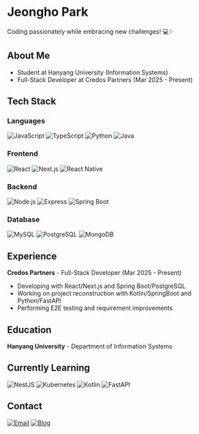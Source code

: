 # Jeongho Park

Coding passionately while embracing new challenges! 💻✨

## About Me
* Student at Hanyang University (Information Systems)
* Full-Stack Developer at Credos Partners (Mar 2025 - Present)

## Tech Stack
### Languages
![JavaScript](https://img.shields.io/badge/-JavaScript-F7DF1E?style=flat-square&logo=javascript&logoColor=black)
![TypeScript](https://img.shields.io/badge/-TypeScript-3178C6?style=flat-square&logo=typescript&logoColor=white)
![Python](https://img.shields.io/badge/-Python-3776AB?style=flat-square&logo=python&logoColor=white)
![Java](https://img.shields.io/badge/-Java-007396?style=flat-square&logo=java&logoColor=white)

### Frontend
![React](https://img.shields.io/badge/-React-61DAFB?style=flat-square&logo=react&logoColor=black)
![Next.js](https://img.shields.io/badge/-Next.js-000000?style=flat-square&logo=next.js&logoColor=white)
![React Native](https://img.shields.io/badge/-React%20Native-61DAFB?style=flat-square&logo=react&logoColor=black)

### Backend
![Node.js](https://img.shields.io/badge/-Node.js-339933?style=flat-square&logo=node.js&logoColor=white)
![Express](https://img.shields.io/badge/-Express-000000?style=flat-square&logo=express&logoColor=white)
![Spring Boot](https://img.shields.io/badge/-Spring%20Boot-6DB33F?style=flat-square&logo=spring-boot&logoColor=white)

### Database
![MySQL](https://img.shields.io/badge/-MySQL-4479A1?style=flat-square&logo=mysql&logoColor=white)
![PostgreSQL](https://img.shields.io/badge/-PostgreSQL-336791?style=flat-square&logo=postgresql&logoColor=white)
![MongoDB](https://img.shields.io/badge/-MongoDB-47A248?style=flat-square&logo=mongodb&logoColor=white)

## Experience
**Credos Partners** - Full-Stack Developer (Mar 2025 - Present)
- Developing with React/Next.js and Spring Boot/PostgreSQL
- Working on project reconstruction with Kotlin/SpringBoot and Python/FastAPI
- Performing E2E testing and requirement improvements

## Education
**Hanyang University** - Department of Information Systems

## Currently Learning
![NestJS](https://img.shields.io/badge/-NestJS-E0234E?style=flat-square&logo=nestjs&logoColor=white)
![Kubernetes](https://img.shields.io/badge/-Kubernetes-326CE5?style=flat-square&logo=kubernetes&logoColor=white)
![Kotlin](https://img.shields.io/badge/-Kotlin-7F52FF?style=flat-square&logo=kotlin&logoColor=white)
![FastAPI](https://img.shields.io/badge/-FastAPI-009688?style=flat-square&logo=fastapi&logoColor=white)

## Contact
[![Email](https://img.shields.io/badge/-Email-D14836?style=flat-square&logo=gmail&logoColor=white)](mailto:popramel25@gmail.com)
[![Blog](https://img.shields.io/badge/-Blog-20C997?style=flat-square&logo=velog&logoColor=white)](https://velog.io/@popramel/posts)
